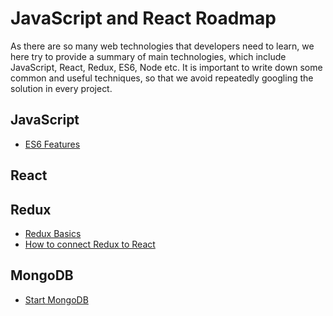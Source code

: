 # JavaScript and React Roadmap

As there are so many web technologies that developers need to learn, we here try to provide a summary of main technologies, which include JavaScript, React, Redux, ES6, Node etc. It is important to write down some common and useful techniques, so that we avoid repeatedly googling the solution in every project.

## JavaScript

* [ES6 Features](/docs/es6-features.md)

## React


## Redux

* [Redux Basics](/docs/redux-basics.md)
* [How to connect Redux to React](/docs/redux-connect-react.md)

## MongoDB
* [Start MongoDB](/docs/mongodb-basics.md)